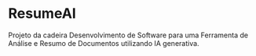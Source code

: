 # ResumeAI
Projeto da cadeira Desenvolvimento de Software para uma Ferramenta de Análise e Resumo de Documentos utilizando IA generativa.
